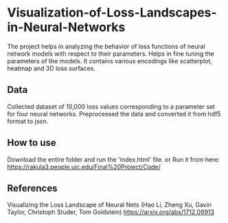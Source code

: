 # Visualization-of-Loss-Landscapes-in-Neural-Networks
The project helps in analyzing the behavior of loss functions of neural network models with respect to their parameters. Helps in fine tuning the parameters of the models.
It contains various encodings like scatterplot, heatmap and 3D loss surfaces. 

## Data
Collected dataset of 10,000 loss values corresponding to a parameter set for four neural networks.
Preprocessed the data and converted it from hdf5 format to json.

## How to use
Download the entire folder and run the 'index.html' file.
or
Run it from here: https://rakula3.people.uic.edu/Final%20Project/Code/

## References

Visualizing the Loss Landscape of Neural Nets (Hao Li, Zheng Xu, Gavin Taylor, Christoph Studer, Tom Goldstein) https://arxiv.org/abs/1712.09913



